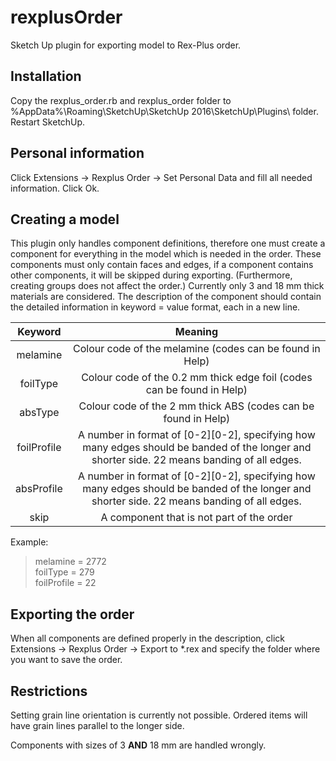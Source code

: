 # rexplusOrder
Sketch Up plugin for exporting model to Rex-Plus order.

## Installation
Copy the rexplus_order.rb and rexplus_order folder to %AppData%\Roaming\SketchUp\SketchUp 2016\SketchUp\Plugins\ folder. Restart SketchUp.

## Personal information
Click Extensions -> Rexplus Order -> Set Personal Data and fill all needed information. Click Ok.

## Creating a model
This plugin only handles component definitions, therefore one must create a component for everything in the model which is needed in the order. These components must only contain faces and edges, if a component contains other components, it will be skipped during exporting. (Furthermore, creating groups does not affect the order.) Currently only 3 and 18 mm thick materials are considered. The description of the component should contain the detailed information in keyword = value format, each in a new line.

| Keyword | Meaning |
| :-----: | :-----: |
| melamine | Colour code of the melamine (codes can be found in Help) |
| foilType | Colour code of the 0.2 mm thick edge foil (codes can be found in Help) |
| absType | Colour code of the 2 mm thick ABS (codes can be found in Help) |
| foilProfile | A number in format of [0-2][0-2], specifying how many edges should be banded of the longer and shorter side. 22 means banding of all edges. |
| absProfile | A number in format of [0-2][0-2], specifying how many edges should be banded of the longer and shorter side. 22 means banding of all edges. |
| skip | A component that is not part of the order |

Example:
>melamine = 2772  
>foilType = 279  
>foilProfile = 22  

## Exporting the order
When all components are defined properly in the description, click Extensions -> Rexplus Order -> Export to \*.rex and specify the folder where you want to save the order.

## Restrictions
Setting grain line orientation is currently not possible. Ordered items will have grain lines parallel to the longer side.

Components with sizes of 3 **AND** 18 mm are handled wrongly.
